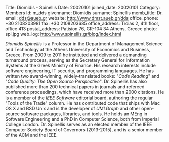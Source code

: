 Title: Diomidis - Spinellis
Date: 20020101
joined_date: 20020101
Category: Members 
Id: m_dds
givenname: Diomidis
surname: Spinellis
memb_title: Dr.
email: dds@aueb.gr
website: http://www.dmst.aueb.gr/dds
office_phone: +30 2108203981
fax: +30 2108203685
office_address: Troias 2, 4th floor, office 413
postal_address: Patision 76, GR-104 34 Athens, Greece
photo: spi.jpg
web_log: http://www.spinellis.gr/blog/index.html

_Diomidis Spinellis_ is a Professor in the Department of Management Science and Technology at the Athens University of Economics and Business, Greece. From 2009 to 2011 he instituted and delivered a demanding turnaround process, serving as the Secretary General for Information Systems at the Greek Ministry of Finance. His research interests include software engineering, IT security, and programming languages. He has written two award-winning, widely-translated books: "_Code Reading_" and "_Code Quality: The Open Source Perspective_". Dr. Spinellis has also published more than 200 technical papers in journals and refereed conference proceedings, which have received more than 2000 citations. He is a member of the _IEEE Software_ editorial board, authoring the regular "Tools of the Trade" column. He has contributed code that ships with Mac OS X and BSD Unix and is the developer of _UMLGraph_ and other open-source software packages, libraries, and tools. He holds an MEng in Software Engineering and a PhD in Computer Science, both from Imperial College London. Dr. Spinellis serves as an elected member of the IEEE Computer Society Board of Governors (2013-2015), and is a senior member of the ACM and the IEEE.